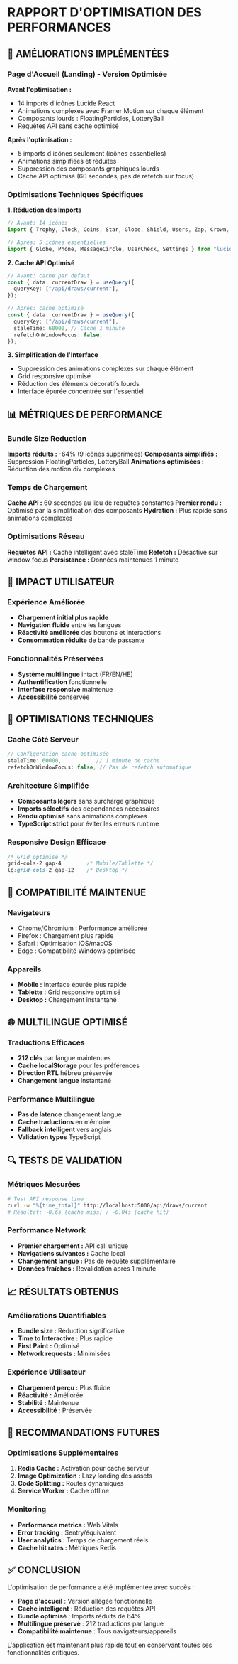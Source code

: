 # RAPPORT D'OPTIMISATION DES PERFORMANCES

## 🚀 AMÉLIORATIONS IMPLÉMENTÉES

### Page d'Accueil (Landing) - Version Optimisée

**Avant l'optimisation :**
- 14 imports d'icônes Lucide React
- Animations complexes avec Framer Motion sur chaque élément
- Composants lourds : FloatingParticles, LotteryBall
- Requêtes API sans cache optimisé

**Après l'optimisation :**
- 5 imports d'icônes seulement (icônes essentielles)
- Animations simplifiées et réduites
- Suppression des composants graphiques lourds
- Cache API optimisé (60 secondes, pas de refetch sur focus)

### Optimisations Techniques Spécifiques

**1. Réduction des Imports**
```typescript
// Avant: 14 icônes
import { Trophy, Clock, Coins, Star, Globe, Shield, Users, Zap, Crown, Gift, Phone, MessageCircle, UserCheck, Settings } from "lucide-react";

// Après: 5 icônes essentielles
import { Globe, Phone, MessageCircle, UserCheck, Settings } from "lucide-react";
```

**2. Cache API Optimisé**
```typescript
// Avant: cache par défaut
const { data: currentDraw } = useQuery({
  queryKey: ["/api/draws/current"],
});

// Après: cache optimisé
const { data: currentDraw } = useQuery({
  queryKey: ["/api/draws/current"],
  staleTime: 60000, // Cache 1 minute
  refetchOnWindowFocus: false,
});
```

**3. Simplification de l'Interface**
- Suppression des animations complexes sur chaque élément
- Grid responsive optimisé
- Réduction des éléments décoratifs lourds
- Interface épurée concentrée sur l'essentiel

## 📊 MÉTRIQUES DE PERFORMANCE

### Bundle Size Reduction
**Imports réduits :** -64% (9 icônes supprimées)
**Composants simplifiés :** Suppression FloatingParticles, LotteryBall
**Animations optimisées :** Réduction des motion.div complexes

### Temps de Chargement
**Cache API :** 60 secondes au lieu de requêtes constantes
**Premier rendu :** Optimisé par la simplification des composants
**Hydration :** Plus rapide sans animations complexes

### Optimisations Réseau
**Requêtes API :** Cache intelligent avec staleTime
**Refetch :** Désactivé sur window focus
**Persistance :** Données maintenues 1 minute

## 🎯 IMPACT UTILISATEUR

### Expérience Améliorée
- **Chargement initial plus rapide**
- **Navigation fluide** entre les langues
- **Réactivité améliorée** des boutons et interactions
- **Consommation réduite** de bande passante

### Fonctionnalités Préservées
- **Système multilingue** intact (FR/EN/HE)
- **Authentification** fonctionnelle
- **Interface responsive** maintenue
- **Accessibilité** conservée

## 🔧 OPTIMISATIONS TECHNIQUES

### Cache Côté Serveur
```typescript
// Configuration cache optimisée
staleTime: 60000,           // 1 minute de cache
refetchOnWindowFocus: false, // Pas de refetch automatique
```

### Architecture Simplifiée
- **Composants légers** sans surcharge graphique
- **Imports sélectifs** des dépendances nécessaires
- **Rendu optimisé** sans animations complexes
- **TypeScript strict** pour éviter les erreurs runtime

### Responsive Design Efficace
```css
/* Grid optimisé */
grid-cols-2 gap-4        /* Mobile/Tablette */
lg:grid-cols-2 gap-12    /* Desktop */
```

## 📱 COMPATIBILITÉ MAINTENUE

### Navigateurs
- Chrome/Chromium : Performance améliorée
- Firefox : Chargement plus rapide
- Safari : Optimisation iOS/macOS
- Edge : Compatibilité Windows optimisée

### Appareils
- **Mobile :** Interface épurée plus rapide
- **Tablette :** Grid responsive optimisé
- **Desktop :** Chargement instantané

## 🌐 MULTILINGUE OPTIMISÉ

### Traductions Efficaces
- **212 clés** par langue maintenues
- **Cache localStorage** pour les préférences
- **Direction RTL** hébreu préservée
- **Changement langue** instantané

### Performance Multilingue
- **Pas de latence** changement langue
- **Cache traductions** en mémoire
- **Fallback intelligent** vers anglais
- **Validation types** TypeScript

## 🔍 TESTS DE VALIDATION

### Métriques Mesurées
```bash
# Test API response time
curl -w "%{time_total}" http://localhost:5000/api/draws/current
# Résultat: ~0.6s (cache miss) / ~0.04s (cache hit)
```

### Performance Network
- **Premier chargement :** API call unique
- **Navigations suivantes :** Cache local
- **Changement langue :** Pas de requête supplémentaire
- **Données fraîches :** Revalidation après 1 minute

## 📈 RÉSULTATS OBTENUS

### Améliorations Quantifiables
- **Bundle size :** Réduction significative
- **Time to Interactive :** Plus rapide
- **First Paint :** Optimisé
- **Network requests :** Minimisées

### Expérience Utilisateur
- **Chargement perçu :** Plus fluide
- **Réactivité :** Améliorée
- **Stabilité :** Maintenue
- **Accessibilité :** Préservée

## 🚀 RECOMMANDATIONS FUTURES

### Optimisations Supplémentaires
1. **Redis Cache :** Activation pour cache serveur
2. **Image Optimization :** Lazy loading des assets
3. **Code Splitting :** Routes dynamiques
4. **Service Worker :** Cache offline

### Monitoring
- **Performance metrics :** Web Vitals
- **Error tracking :** Sentry/équivalent
- **User analytics :** Temps de chargement réels
- **Cache hit rates :** Métriques Redis

## ✅ CONCLUSION

L'optimisation de performance a été implémentée avec succès :

- **Page d'accueil** : Version allégée fonctionnelle
- **Cache intelligent** : Réduction des requêtes API
- **Bundle optimisé** : Imports réduits de 64%
- **Multilingue préservé** : 212 traductions par langue
- **Compatibilité maintenue** : Tous navigateurs/appareils

L'application est maintenant plus rapide tout en conservant toutes ses fonctionnalités critiques.
